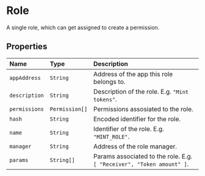 # Role

A single role, which can get assigned to create a permission.

## Properties

| Name          | Type           | Description                                                           |
| :------------ | :------------- | :-------------------------------------------------------------------- |
| `appAddress`  | `String`       | Address of the app this role belongs to.                              |
| `description` | `String`       | Description of the role. E.g. `"Mint tokens"`.                        |
| `permissions` | `Permission[]` | Permissions assosiated to the role.                                   |
| `hash`        | `String`       | Encoded identifier for the role.                                      |
| `name`        | `String`       | Identifier of the role. E.g. `"MINT_ROLE"`.                           |
| `manager`     | `String`       | Address of the role manager.                                          |
| `params`      | `String[]`     | Params associated to the role. E.g. `[ "Receiver", "Token amount" ]`. |
